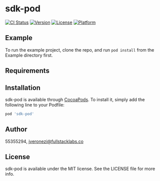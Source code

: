 # sdk-pod

[![CI Status](https://img.shields.io/travis/55355294/sdk-pod.svg?style=flat)](https://travis-ci.org/55355294/sdk-pod)
[![Version](https://img.shields.io/cocoapods/v/sdk-pod.svg?style=flat)](https://cocoapods.org/pods/sdk-pod)
[![License](https://img.shields.io/cocoapods/l/sdk-pod.svg?style=flat)](https://cocoapods.org/pods/sdk-pod)
[![Platform](https://img.shields.io/cocoapods/p/sdk-pod.svg?style=flat)](https://cocoapods.org/pods/sdk-pod)

## Example

To run the example project, clone the repo, and run `pod install` from the Example directory first.

## Requirements

## Installation

sdk-pod is available through [CocoaPods](https://cocoapods.org). To install
it, simply add the following line to your Podfile:

```ruby
pod 'sdk-pod'
```

## Author

55355294, jveronezi@fullstacklabs.co

## License

sdk-pod is available under the MIT license. See the LICENSE file for more info.
